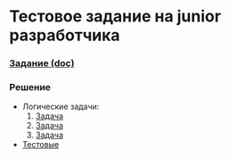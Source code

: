# Тестовое задание на junior разработчика

### [Задание (doc)](junior.doc)

### Решение

* Логические задачи:
    1. [Задача](logic-1.md)
    2. [Задача](logic-2.md)
    3. [Задача](logic-3.md)
* [Тестовые](main.js)
